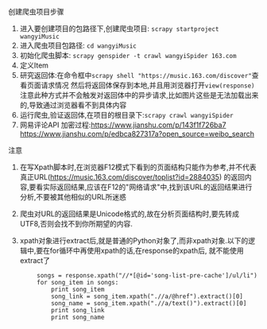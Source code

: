 创建爬虫项目步骤

1. 进入要创建项目的包路径下,创建爬虫项目: `scrapy startproject wangyiMusic`
2. 进入爬虫项目包路径: `cd wangyiMusic`
3. 初始化爬虫脚本: `scrapy genspider -t crawl wangyiSpider 163.com`
4. 定义Item
5. 研究返回体:在命令框中`scrapy shell "https://music.163.com/discover"`查看页面请求情况
   然后将返回体保存到本地,并且用浏览器打开`view(response)`
   注意此种方式并不会触发对返回体中的异步请求,比如图片这些是无法加载出来的,导致通过浏览器看不到具体内容
6. 运行爬虫,验证返回体,在项目的根目录下:`scrapy crawl wangyiSpider`   
7. 网易评论API 加密过程:https://www.jianshu.com/p/143f1f726ba7
   https://www.jianshu.com/p/edbca827317a?open_source=weibo_search
   

注意
1. 在写Xpath脚本时,在浏览器F12模式下看到的页面结构只能作为参考,并不代表真正URL(https://music.163.com/discover/toplist?id=2884035)
的返回内容,要看实际返回结果,应该在F12的"网络请求"中,找到该URL的返回结果进行分析,不要被其他相似的URL所迷惑

2. 爬虫对URL的返回结果是Unicode格式的,故在分析页面结构时,要先转成UTF8,否则会找不到你所期望的内容.

3. xpath对象进行extract后,就是普通的Python对象了,而非xpath对象.以下的逻辑中,要在for循环中再使用xpath的话,在response的xpath后,
就不能使用extract了
```
        songs = response.xpath("//*[@id='song-list-pre-cache']/ul/li")
        for song_item in songs:
            print song_item
            song_link = song_item.xpath(".//a/@href").extract()[0]
            song_name = song_item.xpath(".//a/text()").extract()[0]
            print song_link
            print song_name

```